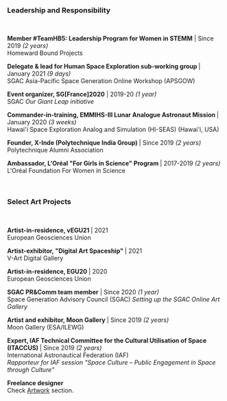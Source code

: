 <div>
  <h3> Leadership and Responsibility </h3><br>
  <p>
    <b> Member #TeamHB5: Leadership Program for Women in STEMM</b> | Since 2019 <i>(2 years)</i>
    <br> Homeward Bound Projects
  </p>
  <!-- p>
    <b> Event Manager, SG[India]2021 </b> | Since 2021 <i>(2 months)</i>
    <br> Space Generation Advisory Council (SGAC)
  </p -->
  <p>
    <b> Delegate & lead for Human Space Exploration sub-working group </b> | January 2021 <i>(9 days)</i>
    <br> SGAC Asia-Pacific Space Generation Online Workshop (APSGOW)
  </p>
  <p>
    <b> Event organizer, SG[France]2020</b> | 2019-20 <i>(1 year)</i>
    <br> SGAC <i>Our Giant Leap initiative</i>
  </p>
  <p>
    <b> Commander-in-training, EMMIHS-III Lunar Analogue Astronaut Mission </b> | January 2020 <i>(3 weeks)</i>
    <br> Hawai'i Space Exploration Analog and Simulation (HI-SEAS) (Hawai'i, USA)
  </p>
  <p>
    <b> Founder, X-Inde (Polytechnique India Group) </b> | Since 2019 <i>(2 years)</i>
    <br> Polytechnique Alumni Association
  </p>
  <p>
    <b> Ambassador, L'Oréal "For Girls in Science" Program </b> | 2017-2019 <i>(2 years)</i>
    <br> L'Oréal Foundation For Women in Science 
  </p>
</div>

<div>
  <br><h3> Select Art Projects </h3><br>
  <p>
    <b> Artist-in-residence, vEGU21 </b> | 2021 
    <br> European Geosciences Union
  </p>
  <p>
    <b> Artist-exhibitor, "Digital Art Spaceship" </b> | 2021 
    <br> V-Art Digital Gallery
  </p>
  <p>
    <b> Artist-in-residence, EGU20 </b> | 2020 
    <br> European Geosciences Union
  </p>
  <p>
    <b> SGAC PR&Comm team member</b> | Since 2020 <i>(1 year)</i>
    <br> Space Generation Advisory Council (SGAC)
    <i> Setting up the SGAC Online Art Gallery </i>
  </p>
  <p>
    <b> Artist and exhibitor, Moon Gallery </b> | Since 2019 <i>(2 years)</i>
    <br> Moon Gallery (ESA/ILEWG)
  </p>
  <p>
    <b> Expert, IAF Technical Committee for the Cultural Utilisation of Space (ITACCUS) </b> | Since 2019 <i>(2 years)</i>
    <br> International Astronautical Federation (IAF)
    <br> <i>Rapporteur for IAF session "Space Culture – Public Engagement in Space through Culture"</i>
  </p>
  <p>
    <b> Freelance designer </b>
    <br> Check <a href="/Artwork">Artwork</a> section.
  </p>
  
</div>
